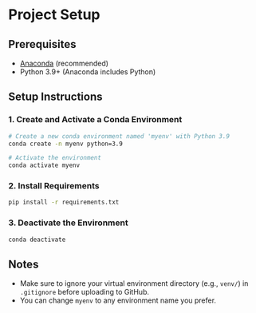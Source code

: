 # Project Setup

## Prerequisites

- [Anaconda](https://www.anaconda.com/products/distribution) (recommended)
- Python 3.9+ (Anaconda includes Python)

## Setup Instructions

### 1. Create and Activate a Conda Environment

```sh
# Create a new conda environment named 'myenv' with Python 3.9
conda create -n myenv python=3.9

# Activate the environment
conda activate myenv
```

### 2. Install Requirements

```sh
pip install -r requirements.txt
```

### 3. Deactivate the Environment

```sh
conda deactivate
```

## Notes

- Make sure to ignore your virtual environment directory (e.g., `venv/`) in `.gitignore` before uploading to GitHub.
- You can change `myenv` to any environment name you prefer.
